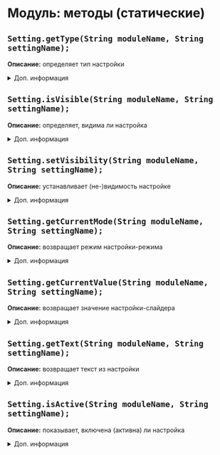 # Модуль: методы (статические)

## `Setting.getType(String moduleName, String settingName);`
**Описание:** определяет тип настройки
<details>
<summary>Доп. информация</summary>

**Аргументы:**
| Аргумент | Значение |
| -------- | -------- |
| String moduleName | Название модуля |
| String settingName | Название настройки |

**Возвращает:** ``String settingType``

**Пример:**
```js
module = new Module("DeathCoords", true, false, ModuleCategory.PLAYER);
module.addSetting(new SliderSetting("Delay", [0.0, 0.0, 3.0, 0.1]));

Setting.getType("DeathCoords", "Delay"); // "slider"
```
</details>

## `Setting.isVisible(String moduleName, String settingName);`
**Описание:** определяет, видима ли настройка
<details>
<summary>Доп. информация</summary>

**Аргументы:**
| Аргумент | Значение |
| -------- | -------- |
| String moduleName | Название модуля |
| String settingName | Название настройки |

**Возвращает:** ``Boolean isVisible``

**Пример:**
```js
Setting.isVisible("FastUnban", "Random"); // false (по умолчанию настройки не видно)
```
</details>

## `Setting.setVisibility(String moduleName, String settingName);`
**Описание:** устанавливает (не-)видимость настройке
<details>
<summary>Доп. информация</summary>

**Аргументы:**
| Аргумент | Значение |
| -------- | -------- |
| String moduleName | Название модуля |
| String settingName | Название настройки |
| Boolean visibility | Видимость настройки |

**Пример:**
```js
Setting.setVisibility("ChestStealer", "Auto close", true); // настройка теперь видима (соответственно, настройка "Close delay" - тоже)
```
</details>

## `Setting.getCurrentMode(String moduleName, String settingName);`
**Описание:** возвращает режим настройки-режима
<details>
<summary>Доп. информация</summary>

**Аргументы:**
| Аргумент | Значение |
| -------- | -------- |
| String moduleName | Название модуля |
| String settingName | Название настройки |

**Возвращает:** ``String settingMode``

**Примечание:** требует, чтобы тип настройки был ModeSetting

**Пример:**
```js
Setting.getCurrentMode("KillAura", "Mode"); // "Multi"
```
</details>

## `Setting.getCurrentValue(String moduleName, String settingName);`
**Описание:** возвращает значение настройки-слайдера
<details>
<summary>Доп. информация</summary>

**Аргументы:**
| Аргумент | Значение |
| -------- | -------- |
| String moduleName | Название модуля |
| String settingName | Название настройки |

**Возвращает:** Double settingValue

**Пример:**
```js
Setting.getCurrentValue("Coordinates", "Pos X"); // 0.5
```

**Примечание:** требует, чтобы тип настройки был SliderSettingA
</details>


## `Setting.getText(String moduleName, String settingName);`
**Описание:** возвращает текст из настройки
<details>
<summary>Доп. информация</summary>

**Аргументы:**
| Аргумент | Значение |
| -------- | -------- |
| String moduleName | Название модуля |
| String settingName | Название настройки |

**Возвращает:** String settingText

**Пример:**
```js
Setting.getCurrentValue("Spammer", "Text"); // "Variable - the best mcpe hacked client!"
```

**Примечание:** требует, чтобы тип настройки был TextFieldSetting
</details>


## `Setting.isActive(String moduleName, String settingName);`
**Описание:** показывает, включена (активна) ли настройка
<details>
<summary>Доп. информация</summary>

**Аргументы:**
| Аргумент | Значение |
| -------- | -------- |
| String moduleName | Название модуля |
| String settingName | Название настройки |

**Возвращает:** Boolean isActive

**Пример:**
```js
Setting.isActive("Flight", "Disable on flight"); // true
```
</details>
